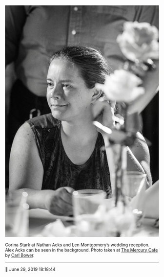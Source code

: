 ![Corina Stark at Nathan Acks and Len Montgomery’s wedding reception](assets/b5e7ca99d6ded8461ac1b7a01b12d91a.webp)

Corina Stark at Nathan Acks and Len Montgomery’s wedding reception. Alex Acks can be seen in the background. Photo taken at [The Mercury Cafe](http://mercurycafe.com/) by [Carl Bower](http://carlbowerphotos.com/).

- - - -

<span aria-hidden="true">📅</span> June 29, 2019 18:18:44
